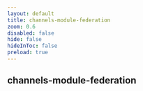 ```yaml
---
layout: default 
title: channels-module-federation  
zoom: 0.6   
disabled: false 
hide: false 
hideInToc: false    
preload: true   
---
```



## channels-module-federation   

